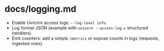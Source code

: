 # docs/logging.md
- Enable Uvicorn access logs: `--log-level info`.
- Log format JSON (example with `uvicorn --access-log` + structured handlers).
- Emit counters: add a simple `/metrics` or expose counts in logs (requests, ingested rows).
